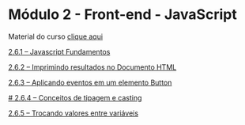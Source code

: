 # Módulo 2 - Front-end - JavaScript

Material do curso [clique aqui](https://texperts.com.br/wp-content/uploads/2022/10/wetransfer_aulajs_html_docs_2022-10-14_1257.zip)

[2.6.1 – Javascript Fundamentos](/js/markdown/aula-2.6.1.md)

[2.6.2 – Imprimindo resultados no Documento HTML](/js/markdown/aula-2.6.2.md)

[2.6.3 – Aplicando eventos em um elemento Button](/js/markdown/aula-2.6.3.md)

[# 2.6.4 – Conceitos de tipagem e casting](/js/markdown/aula-2.6.4.md)

[2.6.5 – Trocando valores entre variáveis](/js/markdown/aula-2.6.5.md)

[]()

[]()

[]()

[]()

[]()

[]()

[]()

[]()

[]()

[]()

[]()

[]()

[]()

[]()

[]()

[]()

[]()

[]()

[]()

[]()

[]()

[]()

[]()

[]()

[]()

[]()

[]()

[]()

[]()

[]()

[]()

[]()

[]()

[]()

[]()

[]()

[]()

[]()

[]()

[]()

[]()

